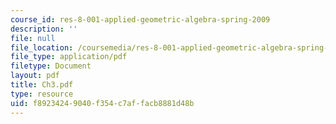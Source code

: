 ```yaml
---
course_id: res-8-001-applied-geometric-algebra-spring-2009
description: ''
file: null
file_location: /coursemedia/res-8-001-applied-geometric-algebra-spring-2009/f89234249040f354c7affacb8881d48b_Ch3.pdf
file_type: application/pdf
filetype: Document
layout: pdf
title: Ch3.pdf
type: resource
uid: f8923424-9040-f354-c7af-facb8881d48b
---
```

